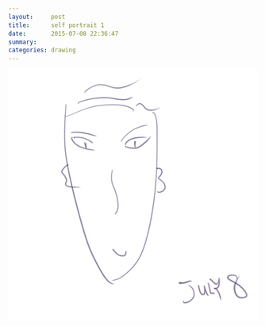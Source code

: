 ```yaml
---
layout:     post
title:      self portrait 1
date:       2015-07-08 22:36:47
summary:    
categories: drawing
---
```

![self portrait 1](/images/_diary/self-portrait-1.png "the look after a long afternoon nap")
